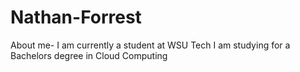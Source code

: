 # Nathan-Forrest
About me-
I am currently a student at WSU Tech
I am studying for a Bachelors degree in Cloud Computing
